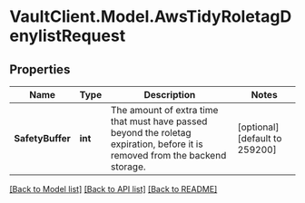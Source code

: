 # VaultClient.Model.AwsTidyRoletagDenylistRequest

## Properties

Name | Type | Description | Notes
------------ | ------------- | ------------- | -------------
**SafetyBuffer** | **int** | The amount of extra time that must have passed beyond the roletag expiration, before it is removed from the backend storage. | [optional] [default to 259200]

[[Back to Model list]](../README.md#documentation-for-models) [[Back to API list]](../README.md#documentation-for-api-endpoints) [[Back to README]](../README.md)


